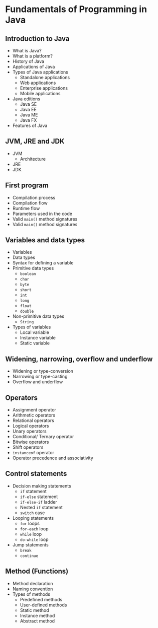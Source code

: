 # Fundamentals of Programming in Java

## Introduction to Java

- What is Java?
- What is a platform?
- History of Java
- Applications of Java
- Types of Java applications
  - Standalone applications
  - Web applications
  - Enterprise applications
  - Mobile applications
- Java editions
  - Java SE
  - Java EE
  - Java ME
  - Java FX
- Features of Java

## JVM, JRE and JDK

- JVM
  - Architecture
- JRE
- JDK

## First program

- Compilation process
- Compilation flow
- Runtime flow
- Parameters used in the code
- Valid `main()` method signatures
- Valid `main()` method signatures

## Variables and data types

- Variables
- Data types
- Syntax for defining a variable
- Primitive data types
  - `boolean`
  - `char`
  - `byte`
  - `short`
  - `int`
  - `long`
  - `float`
  - `double`
- Non-primitive data types
  - `String`
- Types of variables
  - Local variable
  - Instance variable
  - Static variable

## Widening, narrowing, overflow and underflow

- Widening or type-conversion
- Narrowing or type-casting
- Overflow and underflow

## Operators

- Assignment operator
- Arithmetic operators
- Relational operators
- Logical operators
- Unary operators
- Conditional/ Ternary operator
- Bitwise operators
- Shift operators
- `instanceof` operator
- Operator precedence and associativity

## Control statements

- Decision making statements
  - `if` statement
  - `if-else` statement
  - `if-else-if` ladder
  - Nested `if` statement
  - `switch` case
- Looping statements
  - `for` loops
  - `for-each` loop
  - `while` loop
  - `do-while` loop
- Jump statements
  - `break`
  - `continue`

## Method (Functions)

- Method declaration
- Naming convention
- Types of methods
  - Predefined methods
  - User-defined methods
  - Static method
  - Instance method
  - Abstract method
